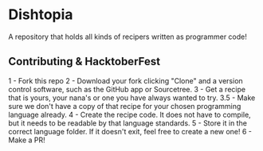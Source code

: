 # Dishtopia
A repository that holds all kinds of recipers written as programmer code!

## Contributing & HacktoberFest
1 - Fork this repo
2 - Download your fork clicking "Clone" and a version control software, such as the GitHub app or Sourcetree.
3 - Get a recipe that is yours, your nana's or one you have always wanted to try.
3.5 - Make sure we don't have a copy of that recipe for your chosen programming language already.
4 - Create the recipe code. It does not have to compile, but it needs to be readable by that language standards.
5 - Store it in the correct language folder. If it doesn't exit, feel free to create a new one!
6 - Make a PR!
